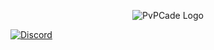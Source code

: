 <p style="text-align: center">
  <img src="./assets/pvpcade.png"  alt="PvPCade Logo"/>
</p>

[![Discord](https://img.shields.io/discord/959346818305622057.svg?label=Discord&logo=Discord&colorB=7289da&style=for-the-badge)](https://discord.gg/PvPCade)
